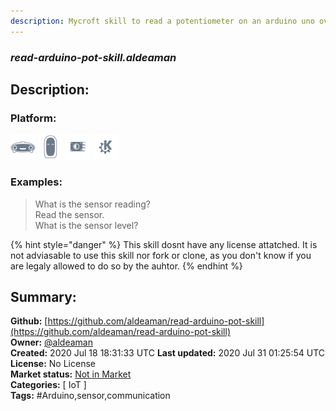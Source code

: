 ```yaml
---
description: Mycroft skill to read a potentiometer on an arduino uno over usb serial connection
---
```


### _read-arduino-pot-skill.aldeaman_  
## Description:  
  
  
  
### Platform:  
 ![Mark I](../.gitbook/assets/mark-1-icon.png)  ![Mark II](../.gitbook/assets/mark-2-icon.png)  ![Picroft](../.gitbook/assets/picroft-icon.png)  ![plasmoid](../.gitbook/assets/kde.png)   
### Examples:  
> What is the sensor reading?  
> Read the sensor.  
> What is the sensor level?  
  
{% hint style="danger" %}
This skill dosnt have any license attatched. It is not adviasable to use this skill nor fork or clone, as you don't know if you are legaly allowed to do so by the auhtor.
{% endhint %}
  
## Summary:  
**Github:** [https://github.com/aldeaman/read-arduino-pot-skill](https://github.com/aldeaman/read-arduino-pot-skill)  
**Owner:** [@aldeaman](https://github.com/aldeaman)  
**Created:** 2020 Jul 18 18:31:33 UTC  **Last updated:** 2020 Jul 31 01:25:54 UTC  
**License:** No License  
**Market status:** [Not in Market](https://market.mycroft.ai/skill/)  
**Categories:** [ IoT ]   
**Tags:** \#Arduino,sensor,communication   
